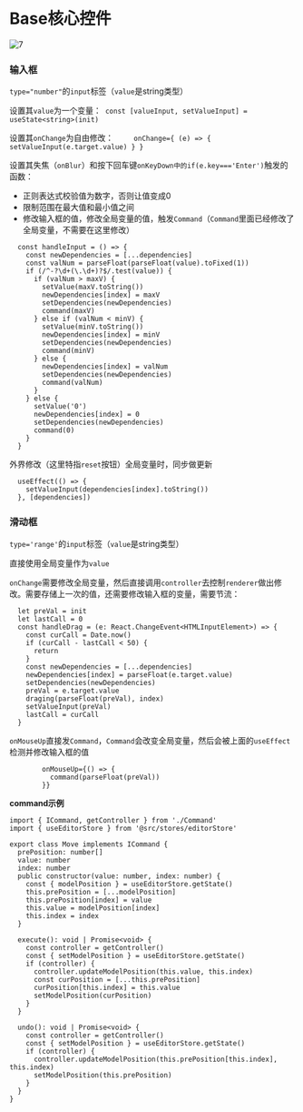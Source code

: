 # Base核心控件



![7](D:\note\前端\实习\src\7.png)



### 输入框

`type="number"`的`input`标签（`value`是string类型）

设置其`value`为一个变量：` const [valueInput, setValueInput] = useState<string>(init)`

设置其`onChange`为自由修改：`     onChange={ (e) => { setValueInput(e.target.value) } }`

设置其失焦（`onBlur`）和按下回车键`onKeyDown中的if(e.key==='Enter')`触发的函数：

- 正则表达式校验值为数字，否则让值变成0
- 限制范围在最大值和最小值之间
- 修改输入框的值，修改全局变量的值，触发`Command`（`Command`里面已经修改了全局变量，不需要在这里修改）

```tsx
  const handleInput = () => {
    const newDependencies = [...dependencies]
    const valNum = parseFloat(parseFloat(value).toFixed(1))
    if (/^-?\d+(\.\d+)?$/.test(value)) {
      if (valNum > maxV) {
        setValue(maxV.toString())
        newDependencies[index] = maxV
        setDependencies(newDependencies)
        command(maxV)
      } else if (valNum < minV) {
        setValue(minV.toString())
        newDependencies[index] = minV
        setDependencies(newDependencies)
        command(minV)
      } else {
        newDependencies[index] = valNum
        setDependencies(newDependencies)
        command(valNum)
      }
    } else {
      setValue('0')
      newDependencies[index] = 0
      setDependencies(newDependencies)
      command(0)
    }
  }
```

外界修改（这里特指`reset`按钮）全局变量时，同步做更新

```tsx
  useEffect(() => {
    setValueInput(dependencies[index].toString())
  }, [dependencies])
```



### 滑动框

`type='range'`的`input`标签（`value`是string类型）

直接使用全局变量作为`value`

`onChange`需要修改全局变量，然后直接调用`controller`去控制`renderer`做出修改。需要存储上一次的值，还需要修改输入框的变量，需要节流：

```tsx
  let preVal = init
  let lastCall = 0
  const handleDrag = (e: React.ChangeEvent<HTMLInputElement>) => {
    const curCall = Date.now()
    if (curCall - lastCall < 50) {
      return
    }
    const newDependencies = [...dependencies]
    newDependencies[index] = parseFloat(e.target.value)
    setDependencies(newDependencies)
    preVal = e.target.value
    draging(parseFloat(preVal), index)
    setValueInput(preVal)
    lastCall = curCall
  }
```

`onMouseUp`直接发`Command`，`Command`会改变全局变量，然后会被上面的`useEffect`检测并修改输入框的值

```tsx
        onMouseUp={() => {
          command(parseFloat(preVal))
        }}
```



**command示例**

```tsx
import { ICommand, getController } from './Command'
import { useEditorStore } from '@src/stores/editorStore'

export class Move implements ICommand {
  prePosition: number[]
  value: number
  index: number
  public constructor(value: number, index: number) {
    const { modelPosition } = useEditorStore.getState()
    this.prePosition = [...modelPosition]
    this.prePosition[index] = value
    this.value = modelPosition[index]
    this.index = index
  }

  execute(): void | Promise<void> {
    const controller = getController()
    const { setModelPosition } = useEditorStore.getState()
    if (controller) {
      controller.updateModelPosition(this.value, this.index)
      const curPosition = [...this.prePosition]
      curPosition[this.index] = this.value
      setModelPosition(curPosition)
    }
  }

  undo(): void | Promise<void> {
    const controller = getController()
    const { setModelPosition } = useEditorStore.getState()
    if (controller) {
      controller.updateModelPosition(this.prePosition[this.index], this.index)
      setModelPosition(this.prePosition)
    }
  }
}
```

